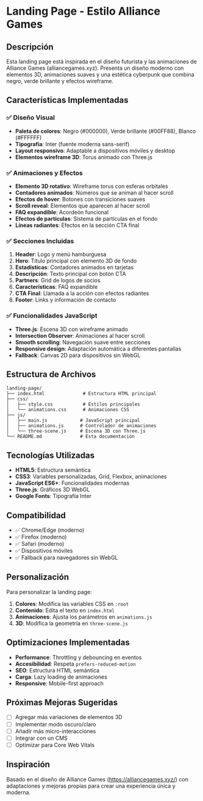 # Landing Page - Estilo Alliance Games

## Descripción
Esta landing page está inspirada en el diseño futurista y las animaciones de Alliance Games (alliancegames.xyz). Presenta un diseño moderno con elementos 3D, animaciones suaves y una estética cyberpunk que combina negro, verde brillante y efectos wireframe.

## Características Implementadas

### ✅ Diseño Visual
- **Paleta de colores**: Negro (#000000), Verde brillante (#00FF88), Blanco (#FFFFFF)
- **Tipografía**: Inter (fuente moderna sans-serif)
- **Layout responsivo**: Adaptable a dispositivos móviles y desktop
- **Elementos wireframe 3D**: Torus animado con Three.js

### ✅ Animaciones y Efectos
- **Elemento 3D rotativo**: Wireframe torus con esferas orbitales
- **Contadores animados**: Números que se animan al hacer scroll
- **Efectos de hover**: Botones con transiciones suaves
- **Scroll reveal**: Elementos que aparecen al hacer scroll
- **FAQ expandible**: Acordeón funcional
- **Efectos de partículas**: Sistema de partículas en el fondo
- **Líneas radiantes**: Efectos en la sección CTA final

### ✅ Secciones Incluidas
1. **Header**: Logo y menú hamburguesa
2. **Hero**: Título principal con elemento 3D de fondo
3. **Estadísticas**: Contadores animados en tarjetas
4. **Descripción**: Texto principal con botón CTA
5. **Partners**: Grid de logos de socios
6. **Características**: FAQ expandible
7. **CTA Final**: Llamada a la acción con efectos radiantes
8. **Footer**: Links y información de contacto

### ✅ Funcionalidades JavaScript
- **Three.js**: Escena 3D con wireframe animado
- **Intersection Observer**: Animaciones al hacer scroll
- **Smooth scrolling**: Navegación suave entre secciones
- **Responsive design**: Adaptación automática a diferentes pantallas
- **Fallback**: Canvas 2D para dispositivos sin WebGL

## Estructura de Archivos
```
landing-page/
├── index.html              # Estructura HTML principal
├── css/
│   ├── style.css           # Estilos principales
│   └── animations.css      # Animaciones CSS
├── js/
│   ├── main.js            # JavaScript principal
│   ├── animations.js      # Controlador de animaciones
│   └── three-scene.js     # Escena 3D con Three.js
└── README.md              # Esta documentación
```

## Tecnologías Utilizadas
- **HTML5**: Estructura semántica
- **CSS3**: Variables personalizadas, Grid, Flexbox, animaciones
- **JavaScript ES6+**: Funcionalidades modernas
- **Three.js**: Gráficos 3D WebGL
- **Google Fonts**: Tipografía Inter

## Compatibilidad
- ✅ Chrome/Edge (moderno)
- ✅ Firefox (moderno)
- ✅ Safari (moderno)
- ✅ Dispositivos móviles
- ✅ Fallback para navegadores sin WebGL

## Personalización
Para personalizar la landing page:

1. **Colores**: Modifica las variables CSS en `:root`
2. **Contenido**: Edita el texto en `index.html`
3. **Animaciones**: Ajusta los parámetros en `animations.js`
4. **3D**: Modifica la geometría en `three-scene.js`

## Optimizaciones Implementadas
- **Performance**: Throttling y debouncing en eventos
- **Accesibilidad**: Respeta `prefers-reduced-motion`
- **SEO**: Estructura HTML semántica
- **Carga**: Lazy loading de animaciones
- **Responsive**: Mobile-first approach

## Próximas Mejoras Sugeridas
- [ ] Agregar más variaciones de elementos 3D
- [ ] Implementar modo oscuro/claro
- [ ] Añadir más micro-interacciones
- [ ] Integrar con un CMS
- [ ] Optimizar para Core Web Vitals

## Inspiración
Basado en el diseño de Alliance Games (https://alliancegames.xyz/) con adaptaciones y mejoras propias para crear una experiencia única y moderna.

